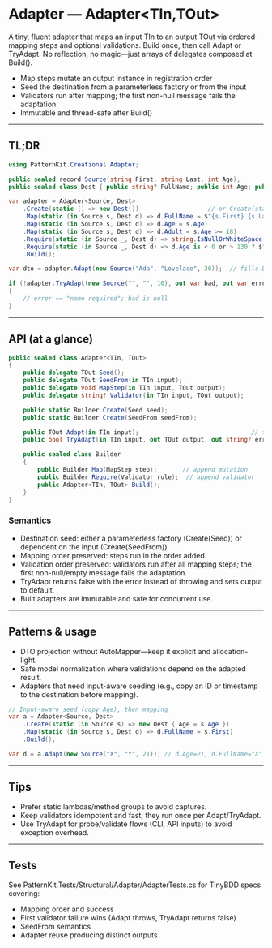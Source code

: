# Adapter — Adapter<TIn,TOut>

A tiny, fluent adapter that maps an input TIn to an output TOut via ordered mapping steps and optional validations. Build once, then call Adapt or TryAdapt. No reflection, no magic—just arrays of delegates composed at Build().

- Map steps mutate an output instance in registration order
- Seed the destination from a parameterless factory or from the input
- Validators run after mapping; the first non-null message fails the adaptation
- Immutable and thread-safe after Build()

---

## TL;DR

```csharp
using PatternKit.Creational.Adapter;

public sealed record Source(string First, string Last, int Age);
public sealed class Dest { public string? FullName; public int Age; public bool Adult; }

var adapter = Adapter<Source, Dest>
    .Create(static () => new Dest())                   // or Create(static (in Source s) => new Dest { Age = s.Age })
    .Map(static (in Source s, Dest d) => d.FullName = $"{s.First} {s.Last}")
    .Map(static (in Source s, Dest d) => d.Age = s.Age)
    .Map(static (in Source s, Dest d) => d.Adult = s.Age >= 18)
    .Require(static (in Source _, Dest d) => string.IsNullOrWhiteSpace(d.FullName) ? "name required" : null)
    .Require(static (in Source _, Dest d) => d.Age is < 0 or > 130 ? $"age out of range: {d.Age}" : null)
    .Build();

var dto = adapter.Adapt(new Source("Ada", "Lovelace", 30));  // fills Dest, throws if invalid

if (!adapter.TryAdapt(new Source("", "", 10), out var bad, out var error))
{
    // error == "name required"; bad is null
}
```

---

## API (at a glance)

```csharp
public sealed class Adapter<TIn, TOut>
{
    public delegate TOut Seed();
    public delegate TOut SeedFrom(in TIn input);
    public delegate void MapStep(in TIn input, TOut output);
    public delegate string? Validator(in TIn input, TOut output);

    public static Builder Create(Seed seed);
    public static Builder Create(SeedFrom seedFrom);

    public TOut Adapt(in TIn input);                               // throws on first failing validator
    public bool TryAdapt(in TIn input, out TOut output, out string? error); // returns false + error

    public sealed class Builder
    {
        public Builder Map(MapStep step);       // append mutation
        public Builder Require(Validator rule);  // append validator
        public Adapter<TIn, TOut> Build();
    }
}
```

### Semantics

- Destination seed: either a parameterless factory (Create(Seed)) or dependent on the input (Create(SeedFrom)).
- Mapping order preserved: steps run in the order added.
- Validation order preserved: validators run after all mapping steps; the first non-null/empty message fails the adaptation.
- TryAdapt returns false with the error instead of throwing and sets output to default.
- Built adapters are immutable and safe for concurrent use.

---

## Patterns & usage

- DTO projection without AutoMapper—keep it explicit and allocation-light.
- Safe model normalization where validations depend on the adapted result.
- Adapters that need input-aware seeding (e.g., copy an ID or timestamp to the destination before mapping).

```csharp
// Input-aware seed (copy Age), then mapping
var a = Adapter<Source, Dest>
    .Create(static (in Source s) => new Dest { Age = s.Age })
    .Map(static (in Source s, Dest d) => d.FullName = s.First)
    .Build();

var d = a.Adapt(new Source("X", "Y", 21)); // d.Age=21, d.FullName="X"
```

---

## Tips

- Prefer static lambdas/method groups to avoid captures.
- Keep validators idempotent and fast; they run once per Adapt/TryAdapt.
- Use TryAdapt for probe/validate flows (CLI, API inputs) to avoid exception overhead.

---

## Tests

See PatternKit.Tests/Structural/Adapter/AdapterTests.cs for TinyBDD specs covering:

- Mapping order and success
- First validator failure wins (Adapt throws, TryAdapt returns false)
- SeedFrom semantics
- Adapter reuse producing distinct outputs

